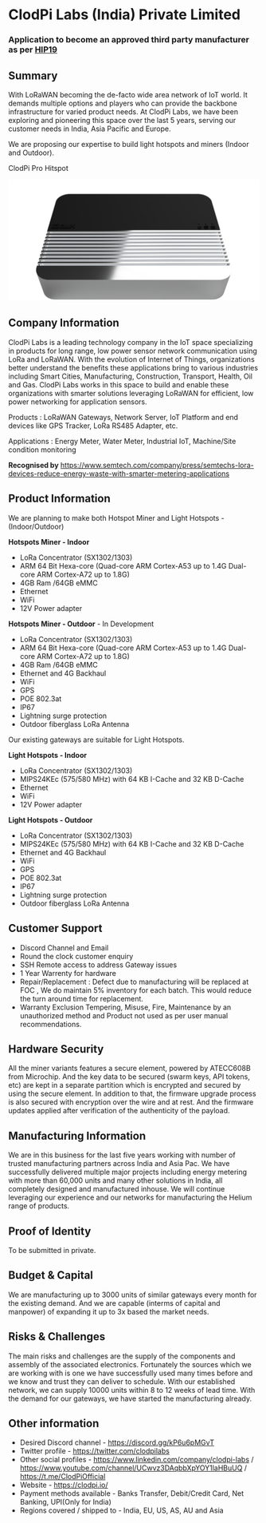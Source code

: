 # ClodPi Labs (India) Private Limited
### Application to become an approved third party manufacturer as per [HIP19](https://github.com/helium/HIP/blob/master/0019-third-party-manufacturers.md)

## Summary

With LoRaWAN becoming the de-facto wide area network of IoT world. It demands multiple options and players who can provide the backbone infrastructure for varied product needs.
At ClodPi Labs, we have been exploring and pioneering this space over the last 5 years, serving our customer needs in India, Asia Pacific and Europe.

We are proposing our expertise to build light hotspots and miners (Indoor and Outdoor).

ClodPi Pro Hitspot

<img src="clodpi/indoor-hotspot.png" alt="ClodPi Pro Hotspot (Indoor)" width=600 />


## Company Information

ClodPi Labs is a leading technology company in the IoT space specializing in products for long range, low power sensor network communication using LoRa and LoRaWAN. With the evolution of Internet of Things, organizations better understand the benefits these applications bring to various industries including Smart Cities, Manufacturing, Construction, Transport, Health, Oil and Gas. ClodPi Labs works in this space to build and enable these organizations with smarter solutions leveraging LoRaWAN for efficient, low power networking for application sensors.

Products : LoRaWAN Gateways, Network Server, IoT Platform and end devices like GPS Tracker, LoRa RS485 Adapter, etc.

Applications : Energy Meter, Water Meter, Industrial IoT, Machine/Site condition monitoring

**Recognised by**
https://www.semtech.com/company/press/semtechs-lora-devices-reduce-energy-waste-with-smarter-metering-applications

## Product Information

We are planning to make both Hotspot Miner and Light Hotspots - (Indoor/Outdoor)

**Hotspots Miner - Indoor**
* LoRa Concentrator (SX1302/1303)
* ARM 64 Bit Hexa-core (Quad-core ARM Cortex-A53 up to 1.4G Dual-core ARM Cortex-A72 up to 1.8G)
* 4GB Ram /64GB eMMC 
* Ethernet 
* WiFi 
* 12V Power adapter

**Hotspots Miner - Outdoor** - In Development
* LoRa Concentrator (SX1302/1303)
* ARM 64 Bit Hexa-core (Quad-core ARM Cortex-A53 up to 1.4G Dual-core ARM Cortex-A72 up to 1.8G)
* 4GB Ram /64GB eMMC 
* Ethernet and  4G Backhaul
* WiFi 
* GPS
* POE 802.3at
* IP67
* Lightning surge protection
* Outdoor fiberglass LoRa Antenna

Our existing gateways are suitable for Light Hotspots.

**Light Hotspots - Indoor** 
* LoRa Concentrator (SX1302/1303)
* MIPS24KEc (575/580 MHz) with   64 KB I-Cache and 32 KB D-Cache
* Ethernet
* WiFi 
* 12V Power adapter

**Light Hotspots - Outdoor** 
* LoRa Concentrator (SX1302/1303)
* MIPS24KEc (575/580 MHz) with   64 KB I-Cache and 32 KB D-Cache
* Ethernet and 4G Backhaul
* WiFi
* GPS
* POE 802.3at
* IP67
* Lightning surge protection
* Outdoor fiberglass LoRa Antenna

## Customer Support

* Discord Channel and Email
* Round the clock customer enquiry
* SSH Remote access to address Gateway issues
* 1 Year Warrenty for hardware
* Repair/Replacement : Defect due to manufacturing will be replaced at FOC , We do maintain 5% inventory for each batch. This would reduce the turn around time for replacement.
* Warranty Exclusion Tempering, Misuse, Fire, Maintenance by an unauthorized method and Product not used as per user manual recommendations.

## Hardware Security

All the miner variants features a secure element, powered by ATECC608B from Microchip. And the key data to be secured (swarm keys, API tokens, etc) are kept in a separate partition which is encrypted and secured by using the secure element.
In addition to that, the firmware upgrade process is also secured with encryption over the wire and at rest. And the firmware updates applied after verification of the authenticity of the payload.

## Manufacturing Information

We are in this business for the last five years working with number of trusted manufacturing partners across India and Asia Pac. We have successfully delivered multiple major projects including energy metering with more than 60,000 units and many other solutions in India, all completely designed and manufactured inhouse. We will continue leveraging our experience and our networks for manufacturing the Helium range of products.

## Proof of Identity

To be submitted in private.

## Budget & Capital

We are manufacturing up to 3000 units of similar gateways every month for the existing demand. And we are capable (interms of capital and manpower) of expanding it up to 3x based the market needs.

## Risks & Challenges

The main risks and challenges are the supply of the components and assembly of the associated electronics. Fortunately the sources which we are working with is one we have successfully used many times before and we know and trust they can deliver to schedule.
With our established network, we can supply 10000 units within 8 to 12 weeks of lead time. With the demand for our gateways, we have started the manufacturing already. 


## Other information
* Desired Discord channel - https://discord.gg/kP6u6pMGvT
* Twitter profile - https://twitter.com/clodpilabs
* Other social profiles - https://www.linkedin.com/company/clodpi-labs  /  https://www.youtube.com/channel/UCwvz3DAqbbXpYOY1laHBuUQ / https://t.me/ClodPiOfficial
* Website - https://clodpi.io/
* Payment methods available - Banks Transfer, Debit/Credit Card, Net Banking, UPI(Only for India)
* Regions covered / shipped to - India, EU, US, AS, AU and Asia

